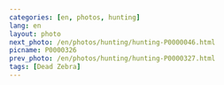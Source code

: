 ```yaml
---
categories: [en, photos, hunting]
lang: en
layout: photo
next_photo: /en/photos/hunting/hunting-P0000046.html
picname: P0000326
prev_photo: /en/photos/hunting/hunting-P0000327.html
tags: [Dead Zebra]
---
```

